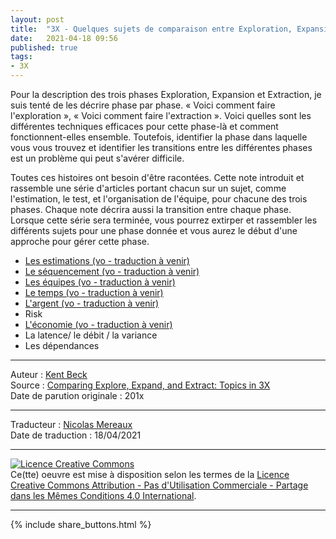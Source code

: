 ```yaml
---
layout: post
title:  "3X - Quelques sujets de comparaison entre Exploration, Expansion et Extraction"
date:   2021-04-18 09:56
published: true
tags:
- 3X
---
```


Pour la description des trois phases Exploration, Expansion et Extraction, je suis tenté de les décrire phase par phase. « Voici comment faire l'exploration », « Voici comment faire l'extraction ». Voici quelles sont les différentes techniques efficaces pour cette phase-là et comment fonctionnent-elles ensemble. Toutefois, identifier la phase dans laquelle vous vous trouvez et identifier les transitions entre les différentes phases est un problème qui peut s'avérer difficile.

Toutes ces histoires ont besoin d'être racontées. Cette note introduit et rassemble une série d'articles portant chacun sur un sujet, comme l'estimation, le test, et l'organisation de l'équipe, pour chacune des trois phases. Chaque note décrira aussi la transition entre chaque phase. Lorsque cette série sera terminée, vous pourrez extirper et rassembler les différents sujets pour une phase donnée et vous aurez le début d'une approche pour gérer cette phase.

- [Les estimations (vo - traduction à venir)](https://www.facebook.com/notes/kent-beck/estimates-in-3x/1242012852498243)
- [Le séquencement (vo - traduction à venir)](https://www.facebook.com/notes/kent-beck/sequencing-in-3x/1243615332337995)
- [Les équipes (vo - traduction à venir)](https://www.facebook.com/notes/kent-beck/teams-in-3x/1244519748914220)
- [Le temps (vo - traduction à venir)](https://www.facebook.com/notes/kent-beck/time-in-3x/1245493485483513)
- [L'argent (vo - traduction à venir)](https://www.facebook.com/notes/kent-beck/money-in-3x/1248165731882955)
- Risk
- [L'économie (vo - traduction à venir)](https://www.facebook.com/notes/kent-beck/economy-in-3x/1249013955131466)
- La latence/ le débit / la variance
- Les dépendances




---
Auteur : [Kent Beck](https://medium.com/@kentbeck_7670/about)  
Source : [Comparing Explore, Expand, and Extract: Topics in 3X](https://www.facebook.com/notes/kent-beck/comparing-explore-expand-and-extract-topics-in-3x/1241983035834558/)  
Date de parution originale : 201x  

---
Traducteur : [Nicolas Mereaux](http://www.les-traducteurs-agiles.org/traducteurs/)   
Date de traduction : 18/04/2021  

---

<a rel="license" href="http://creativecommons.org/licenses/by-nc-sa/4.0/"><img alt="Licence Creative Commons" style="border-width:0" src="http://i.creativecommons.org/l/by-nc-sa/4.0/88x31.png" /></a><br />Ce(tte) oeuvre est mise à disposition selon les termes de la <a rel="license" href="http://creativecommons.org/licenses/by-nc-sa/4.0/">Licence Creative Commons Attribution - Pas d'Utilisation Commerciale - Partage dans les Mêmes Conditions 4.0 International</a>.

---

{% include share_buttons.html %}
